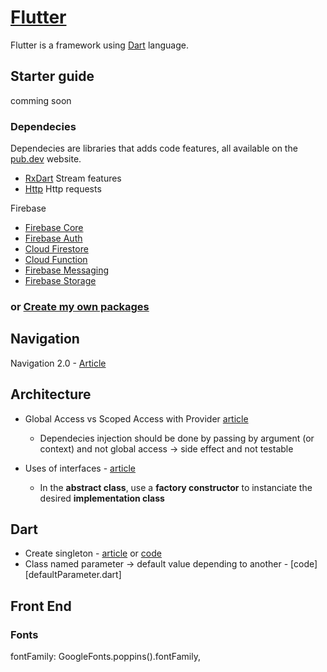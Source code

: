 # [Flutter](https://flutter.dev/?gclid=CjwKCAjwjbCDBhAwEiwAiudBy9PorWkelpr4JagzvtPQLohy0BScHpl7o61yS0v77CPj9i4yruxZ8xoC6DAQAvD_BwE&gclsrc=aw.ds)

Flutter is a framework using [Dart](https://dart.dev/) language.

## Starter guide

comming soon

### Dependecies

Dependecies are libraries that adds code features, all available on the [pub.dev](https://pub.dev/) website.

 - [RxDart](https://pub.dev/packages/rxdart/install) Stream features
 - [Http](https://pub.dev/packages/http/install) Http requests

Firebase
 - [Firebase Core](https://pub.dev/packages/firebase_core/install)
 - [Firebase Auth](https://pub.dev/packages/firebase_auth/install)
 - [Cloud Firestore](https://pub.dev/packages/cloud_firestore/install)
 - [Cloud Function](https://pub.dev/packages/cloud_functions/install)
 - [Firebase Messaging](https://pub.dev/packages/firebase_messaging/install)
 - [Firebase Storage](https://pub.dev/packages/firebase_storage/install)

### or [Create my own packages](Packages.md)

## Navigation

Navigation 2.0 - [Article](https://medium.com/flutter/learning-flutters-new-navigation-and-routing-system-7c9068155ade)
## Architecture

 - Global Access vs Scoped Access with Provider [article](https://medium.com/coding-with-flutter/flutter-global-access-vs-scoped-access-with-provider-8d6b94393bdf)
   - Dependecies injection should be done by passing by argument (or context) and not global access -> side effect and not testable

 - Uses of interfaces - [article](https://application-evenementielle--test-pk0q9rsv.web.app/)
   - In the **abstract class**, use a **factory constructor** to instanciate the desired **implementation class**

## Dart

 - Create singleton - [article](https://stackoverflow.com/questions/12649573/how-do-you-build-a-singleton-in-dart) or [code](singleton.dart)
 - Class named parameter -> default value depending to another - [code][defaultParameter.dart]

## Front End

### Fonts

fontFamily: GoogleFonts.poppins().fontFamily,

